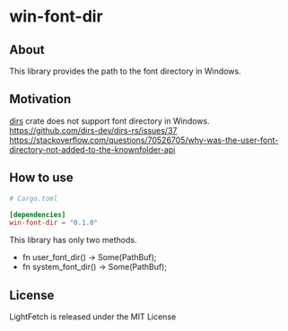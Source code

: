 # win-font-dir

## About

This library provides the path to the font directory in Windows.

## Motivation

[dirs](https://github.com/dirs-dev/dirs-rs) crate does not support font directory in Windows. \
https://github.com/dirs-dev/dirs-rs/issues/37 \
https://stackoverflow.com/questions/70526705/why-was-the-user-font-directory-not-added-to-the-knownfolder-api

## How to use

```toml
# Cargo.toml

[dependencies]
win-font-dir = "0.1.0"
```

This library has only two methods.
- fn user_font_dir() -> Some(PathBuf);
- fn system_font_dir() -> Some(PathBuf);

## License

LightFetch is released under the MIT License
